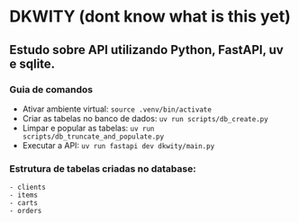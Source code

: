 # DKWITY (dont know what is this yet)

## Estudo sobre API utilizando Python, FastAPI, uv e sqlite.

### Guia de comandos
- Ativar ambiente virtual: `source .venv/bin/activate`
- Criar as tabelas no banco de dados: `uv run scripts/db_create.py`
- Limpar e popular as tabelas: `uv run scripts/db_truncate_and_populate.py`
- Executar a API: `uv run fastapi dev dkwity/main.py`

### Estrutura de tabelas criadas no database:
    - clients
    - items
    - carts
    - orders
